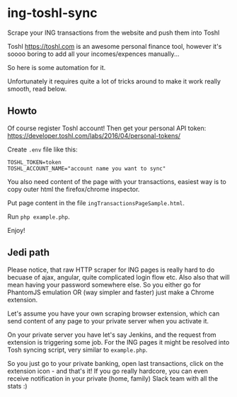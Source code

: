 # ing-toshl-sync
Scrape your ING transactions from the website and push them into Toshl

Toshl https://toshl.com is an awesome personal finance tool, however it's soooo boring to add
all your incomes/expences manually...

So here is some automation for it.

Unfortunately it requires quite a lot of tricks around to make it work really smooth, read below.

## Howto

Of course register Toshl account! Then get your personal API token: https://developer.toshl.com/labs/2016/04/personal-tokens/ 

Create `.env` file like this:

```
TOSHL_TOKEN=token
TOSHL_ACCOUNT_NAME="account name you want to sync"
```

You also need content of the page with your transactions, easiest way is to copy outer html the firefox/chrome inspector.

Put page content in the file `ingTransactionsPageSample.html`.

Run `php example.php`.

Enjoy!

## Jedi path

Please notice, that raw HTTP scraper for ING pages is really hard to do becuase of ajax, angular, quite complicated login flow etc. Also also that will mean having your password somewhere else. So you either go for PhantomJS emulation OR (way simpler and faster) just make a Chrome extension.

Let's assume you have your own scraping browser extension, which can send content of any page to your private server when you activate it.

On your private server you have let's say Jenkins, and the request from extension is triggering some job. For the ING pages it might be resolved into Tosh syncing script, very similar to `example.php`. 

So you just go to your private banking, open last transactions, click on the extension icon - and that's it! If you go really hardcore, you can even receive notification in your private (home, family) Slack team with all the stats :)

